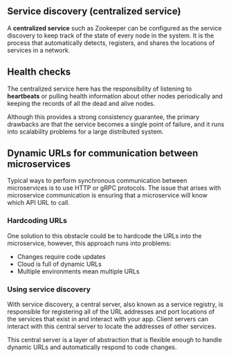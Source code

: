 ## Service discovery (centralized service)

A **centralized service** such as Zookeeper can be configured as the service discovery to keep track of the state of every node in the system. It is the process that automatically detects, registers, and shares the locations of services in a network.

## Health checks

The centralized service here has the responsibility of listening to **heartbeats** or pulling health information about other nodes periodically and keeping the records of all the dead and alive nodes.

Although this provides a strong consistency guarantee, the primary drawbacks are that the service becomes a single point of failure, and it runs into scalability problems for a large distributed system.

## Dynamic URLs for communication between microservices

Typical ways to perform synchronous communication between microservices is to use HTTP or gRPC protocols. The issue that arises with microservice communication is ensuring that a microservice will know which API URL to call.

### Hardcoding URLs

One solution to this obstacle could be to hardcode the URLs into the microservice, however, this approach runs into problems:

- Changes require code updates
- Cloud is full of dynamic URLs
- Multiple environments mean multiple URLs

### Using service discovery

With service discovery, a central server, also known as a service registry, is responsible for registering all of the URL addresses and port locations of the services that exist in and interact with your app. Client servers can interact with this central server to locate the addresses of other services.

This central server is a layer of abstraction that is flexible enough to handle dynamic URLs and automatically respond to code changes.
